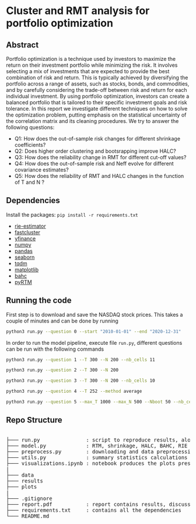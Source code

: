 # Cluster and RMT analysis for portfolio optimization

## Abstract

Portfolio optimization is a technique used by investors to maximize the return on their investment portfolio while
minimizing the risk. It involves selecting a mix of investments that are expected to provide the best combination of
risk and return. This is typically achieved by diversifying the portfolio across a range of assets, such as stocks, bonds,
and commodities, and by carefully considering the trade-off between risk and return for each individual investment.
By using portfolio optimization, investors can create a balanced portfolio that is tailored to their specific investment
goals and risk tolerance. In this report we investigate different techniques on how to solve the optimization problem,
putting emphasis on the statistical uncertainty of the correlation matrix and its cleaning procedures. We try to answer the following questions:

- Q1: How does the out-of-sample risk changes for different shrinkage coefficients?
- Q2: Does higher order clustering and bootsrapping improve HALC?
- Q3: How does the reliability change in RMT for different cut-off values?
- Q4: How does the out-of-sample risk and Neff evolve for different covariance estimates?
- Q5: How does the reliability of RMT and HALC changes in the function of T and N ?

## Dependencies
Install the packages: `pip install -r requirements.txt`

- [rie-estimator](https://pypi.org/project/rie-estimator/)
- [fastcluster](https://pypi.org/project/fastcluster/)
- [yfinance](https://pypi.org/project/yfinance/)
- [numpy](https://pypi.org/project/numpy/)
- [pandas](https://pypi.org/project/pandas/)
- [seaborn](https://pypi.org/project/seaborn/)
- [tqdm](https://pypi.org/project/tqdm/)
- [matplotlib](https://pypi.org/project/matplotlib/)
- [bahc](https://pypi.org/project/bahc/)
- [pyRTM](https://pypi.org/project/pyrtm/)

## Running the code

First step is to download and save the NASDAQ stock prices. This takes a couple of minutes and can be done by running

```bash
python3 run.py --question 0 --start "2010-01-01" --end "2020-12-31"
```

In order to run the model pipeline, execute file `run.py`, different questions can be run with the following commands


```bash
python3 run.py --question 1 --T 300 --N 200 --nb_cells 11
```

```bash
python3 run.py --question 2 --T 300 --N 200 
```

```bash
python3 run.py --question 3 --T 300 --N 200 --nb_cells 10
```

```bash
python3 run.py --question 4 --T 252 --method average
```

```bash
python3 run.py --question 5 --max_T 1000 --max_N 500 --Nboot 50 --nb_cells 11
```

## Repo Structure

<pre>  
├─── run.py               : script to reproduce results, along with rolling window calculations
├─── model.py             : RTM, shrinkage, HALC, BAHC, RIE algorithms
├─── preprocess.py        : downloading and data preprocessing functions
├─── utils.py             : summary statistics calculations
├─── visualizations.ipynb : notebook produces the plots presented in the report
|
├─── data
├─── results 
├─── plots 
|
├─── .gitignore
├─── report.pdf           : report contains results, discussions and methodologies
├─── requirements.txt     : contains all the dependencies
└─── README.md 
</pre>
